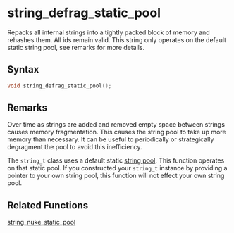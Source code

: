 # string_defrag_static_pool

Repacks all internal strings into a tightly packed block of memory and rehashes them. All ids remain valid. This string only operates on the default static string pool, see remarks for more details.

## Syntax

```cpp
void string_defrag_static_pool();
```

## Remarks

Over time as strings are added and removed empty space between strings causes memory fragmentation. This causes the string pool to take up more memory than necessary. It can be useful to periodically or strategically degragment the pool to avoid this inefficiency.

The `string_t` class uses a default static [string pool](https://github.com/RandyGaul/cute_framework/tree/master/doc/string/strpool). This function operates on that static pool. If you constructed your `string_t` instance by providing a pointer to your own string pool, this function will not effect your own string pool.

## Related Functions

[string_nuke_static_pool](https://github.com/RandyGaul/cute_framework/blob/master/doc/string/strpool/string_nuke_static_pool.md)  
